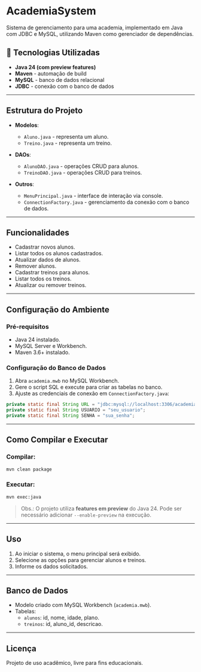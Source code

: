 
# AcademiaSystem

Sistema de gerenciamento para uma academia, implementado em Java com JDBC e MySQL, utilizando Maven como gerenciador de dependências.

## 🚀 Tecnologias Utilizadas

- **Java 24 (com preview features)**
- **Maven** - automação de build
- **MySQL** - banco de dados relacional
- **JDBC** - conexão com o banco de dados

---

## Estrutura do Projeto

- **Modelos**:
  - `Aluno.java` - representa um aluno.
  - `Treino.java` - representa um treino.

- **DAOs**:
  - `AlunoDAO.java` - operações CRUD para alunos.
  - `TreinoDAO.java` - operações CRUD para treinos.

- **Outros**:
  - `MenuPrincipal.java` - interface de interação via console.
  - `ConnectionFactory.java` - gerenciamento da conexão com o banco de dados.

---

## Funcionalidades

- Cadastrar novos alunos.
- Listar todos os alunos cadastrados.
- Atualizar dados de alunos.
- Remover alunos.
- Cadastrar treinos para alunos.
- Listar todos os treinos.
- Atualizar ou remover treinos.

---

## Configuração do Ambiente

### Pré-requisitos

- Java 24 instalado.
- MySQL Server e Workbench.
- Maven 3.6+ instalado.

### Configuração do Banco de Dados

1. Abra `academia.mwb` no MySQL Workbench.
2. Gere o script SQL e execute para criar as tabelas no banco.
3. Ajuste as credenciais de conexão em `ConnectionFactory.java`:

```java
private static final String URL = "jdbc:mysql://localhost:3306/academia";
private static final String USUARIO = "seu_usuario";
private static final String SENHA = "sua_senha";
```

---

## Como Compilar e Executar

### Compilar:

```bash
mvn clean package
```

### Executar:

```bash
mvn exec:java
```

> Obs.: O projeto utiliza **features em preview** do Java 24. Pode ser necessário adicionar `--enable-preview` na execução.

---

## Uso

1. Ao iniciar o sistema, o menu principal será exibido.
2. Selecione as opções para gerenciar alunos e treinos.
3. Informe os dados solicitados.

---

## Banco de Dados

- Modelo criado com MySQL Workbench (`academia.mwb`).
- Tabelas:
  - `alunos`: id, nome, idade, plano.
  - `treinos`: id, aluno_id, descricao.

---

## Licença

Projeto de uso acadêmico, livre para fins educacionais.